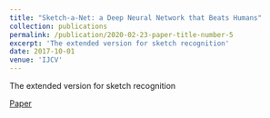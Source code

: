 ```yaml
---
title: "Sketch-a-Net: a Deep Neural Network that Beats Humans"
collection: publications
permalink: /publication/2020-02-23-paper-title-number-5
excerpt: 'The extended version for sketch recognition'
date: 2017-10-01
venue: 'IJCV'
---
```

The extended version for sketch recognition

[Paper](https://www.eecs.qmul.ac.uk/~qian/Qian's%20Materials/paper/IJCV_revised_version.pdf)
